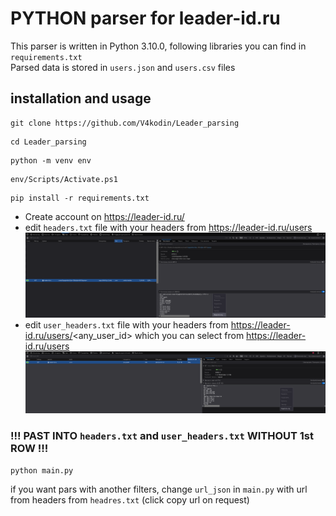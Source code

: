 # PYTHON parser for leader-id.ru
This parser is written in Python 3.10.0, following libraries you can find in `requirements.txt`   
Parsed data is stored in `users.json` and `users.csv` files
## installation and usage
```
git clone https://github.com/V4kodin/Leader_parsing
```
```
cd Leader_parsing
```
```
python -m venv env
```
```
env/Scripts/Activate.ps1
```
```
pip install -r requirements.txt
```
* Create account on https://leader-id.ru/ 
* edit `headers.txt` file with your headers from https://leader-id.ru/users
![headers](/1.png)
* edit `user_headers.txt` file with your headers from https://leader-id.ru/users/<any_user_id> which you can select from https://leader-id.ru/users
![user_headers](/2.png)
### !!! PAST INTO `headers.txt` and `user_headers.txt` WITHOUT 1st ROW !!!

```
python main.py
```
if you want pars with another filters, change `url_json` in `main.py` with url from headers from `headres.txt` (click copy url on request)
